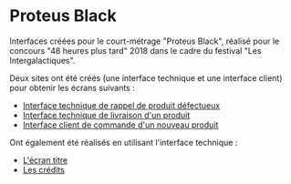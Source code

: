 # Proteus Black

Interfaces créées pour le court-métrage "Proteus Black", réalisé pour le concours "48 heures plus tard" 2018 dans le cadre du festival "Les Intergalactiques".

Deux sites ont été créés (une interface technique et une interface client) pour obtenir les écrans suivants :

* [Interface technique de rappel de produit défectueux](http://setebos.fr/proteus-internal/index.html)
* [Interface technique de livraison d'un produit](http://setebos.fr/proteus-internal/index2.html)
* [Interface client de commande d'un nouveau produit](http://setebos.fr/proteus-external/index.html)

Ont également été réalisés en utilisant l'interface technique :
* [L'écran titre](http://setebos.fr/proteus-internal/title.html)
* [Les crédits](http://setebos.fr/proteus-internal/index3.html)
